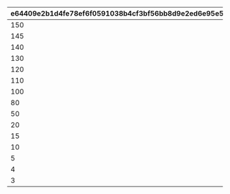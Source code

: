 |e64409e2b1d4fe78ef6f0591038b4cf3bf56bb8d9e2ed6e95e52701cf7556075|75518ac4e9a89a184692cab884df7295702b5548e2e64789fa315baf10850f4b|61cb568ed4292b6255ac26c7fdf43ac0ab95be5289099163b16390683771acc4|6a6198ed4e6b610f712338d7bb92c8184a93c125515771ca0c039b07fae7ec4c|04bc3b74437c181971bc8c65e573c932039e4bd54fd09fe1e3e231101f5de859|fd7aadd511cc8dddcd3b64d556453ad9186abf84032eb0036f3c7003cb8923d8|85ac3e51409ff2e1011ad16101c54b77f858d58649eed23e833c31e3c3665fe8|754aeecafc5d99e682a5c32cd158a07ed3db93500b27af00b0f982e4f7efe9be|11f5ef47ddd3785bbcdb8b30105c7d07170dd08b0d6ce081ec1e9ab7e6833dc1|006c464231282c5c8ed51ebfb651933b59c05638c58e8768aca60ab435202e4a|8b4803c3744dd56ed659e874fb1e5b3894c3ad71c70368dd4ad357d356c9cb87|240ecf189f4fee21d56ebdab13177c3191b38614b6cf0feb7b269c83e78f11de|7f0c30992b87d0c849b2f13a86fb81122bf6c79272e3f4e95ac5646549d5931f|903188cb11cc1a6604a6b460f8cba578e5f1a61bfcb2738d01b25f23546b8f0c|b6f894805c0ca55028de2b174573734069352cd6df671953920744c72dd8b69e|804de7e885c490a755f980b931ef86bf0d8587c3495e3e7197f0a697a7a3710f|bf9a4fe0582ec7a977b939a2ddfa519a33adbb8cbbfabcc74ff05f967adde497|9fbff0858fca3bc0c4cf65e7b58d561eef7183ac0ef8f83ab0815fcb6fe3e195|
| --- | --- | --- | --- | --- | --- | --- | --- | --- | --- | --- | --- | --- | --- | --- | --- | --- | --- |
|150|20|0|22003|91002|20003|2|1|0|94002|12|5|8|1|5|0|150000|2|
|145|15|0|22003|91002|20003|2|6|0|94002|12|2|8|2|9|0|100000|2|
|140|11|0|22002|91002|20003|2|10|0|94002|12|5|8|3|19|0|80000|2|
|130|10|0|22002|91002|20003|2|20|0|94002|12|5|8|4|29|0|80000|2|
|120|9|0|22002|91002|20003|2|30|0|94002|12|4|8|5|39|0|70000|2|
|110|8|0|22002|91002|20003|2|40|0|94002|12|4|8|6|49|0|70000|2|
|100|7|0|22002|91002|20003|2|50|0|94002|12|3|8|7|99|0|60000|2|
|80|2|0|22002|91002|20003|2|100|0|94002|12|2|8|8|499|0|40000|2|
|50|7|0|22002|91002|20002|2|500|0|94002|12|1|8|9|999|0|20000|2|
|20|4|0|22001|91002|20002|2|1000|0|94002|12|3|8|10|4999|0|16000|2|
|15|3|0|22001|91002|20002|2|5000|0|94002|12|2|8|11|9999|0|9000|2|
|10|8|0|22001|91002|20001|2|10000|0|94002|12|1|8|12|11999|0|4000|2|
|5|7|0|22001|91002|20001|2|12000|0|94002|12|1|8|13|13999|0|3000|2|
|4|6|0|22001|91002|20001|2|14000|0|94002|12|1|8|14|14999|0|2000|2|
|3|5|0|22001|91002|20001|2|15000|0|94002|12|1|8|15|30000|0|1800|2|